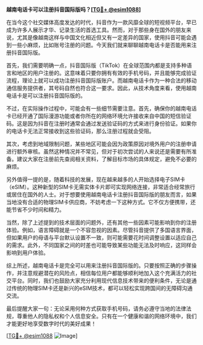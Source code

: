 **越南电话卡可以注册抖音国际版吗？[[TG💪+ @esim1088](https://t.me/s/esim1088)]**

在当今这个社交媒体高度发达的时代，抖音作为一款风靡全球的短视频平台，早已成为许多人展示才华、记录生活的首选工具。然而，对于那些身在国外的朋友来说，尤其是像越南这样与中国文化相近但又有一定差异的国家，使用抖音可能会遇到一些小麻烦，比如账号注册的问题。今天我们就来聊聊越南电话卡是否能用来注册抖音国际版。

首先，我们需要明确一点，抖音国际版（TikTok）在全球范围内都是支持多种语言和地区的用户注册的。这意味着只要你拥有有效的手机号码，并且能够完成验证流程，理论上就可以成功注册抖音国际版账户。而越南电话卡作为一种合法的移动通信服务提供者，其号码自然也符合这一要求。因此，从技术角度来看，使用越南电话卡是可以注册抖音国际版的。

不过，在实际操作过程中，可能会有一些细节需要注意。首先，确保你的越南电话卡已经开通了国际漫游功能或者你所在的网络环境允许接收来自中国的短信验证码。这是因为抖音在注册时通常会通过发送验证码的方式来进行身份验证。如果你的电话卡无法正常接收到这些验证码，那么注册过程就会受阻。

其次，考虑到地域限制问题，某些地区可能会因为政策原因对境外用户的注册申请进行额外审核。虽然这种情况并不常见，但对于初次尝试的人来说还是需要有所准备。建议大家在注册前先查阅相关资料，了解目标市场的具体规定，避免不必要的麻烦。

另外值得一提的是，随着科技的发展，现在越来越多的人开始选择电子SIM卡（eSIM）。这种新型的SIM卡无需实体卡片即可实现网络连接，非常适合经常旅行或居住在国外的人士。对于想要使用越南电话卡注册抖音国际版的朋友而言，如果当地没有合适的物理SIM卡供应商，不妨考虑一下这种方式。它不仅方便携带，还能节省不少时间和精力。

当然，除了上述提到的技术层面的问题外，还有其他一些因素可能影响到你的注册体验。例如，语言障碍就是一个不容忽视的因素。尽管抖音提供了多国语言界面，但如果用户的母语与平台默认设置不一致，则可能需要花时间调整设置以适应自己的需求。此外，不同国家之间的时差也可能导致某些功能无法及时响应，这同样会影响到用户体验。

综上所述，越南电话卡是完全可以用来注册抖音国际版的。只要按照正确的步骤操作，并注意规避潜在的风险点，相信每位用户都能够顺利地加入这个充满活力的社交平台。同时，我们也鼓励大家充分利用现代信息技术带来的便利条件，无论是通过传统的物理SIM卡还是新兴的eSIM技术，都可以轻松实现跨国间的无障碍沟通交流。

最后提醒大家一句：无论采用何种方式获取手机号码，请务必遵守当地的法律法规，尊重他人的隐私权和个人信息安全。只有在一个健康和谐的网络环境中，我们才能更好地享受数字时代的美好成果！

[[TG💪+ @esim1088](https://t.me/s/esim1088) ![Image](https://i.postimg.cc/4NQfJmqS/Snipaste-2025-05-13-00-14-12.png)]